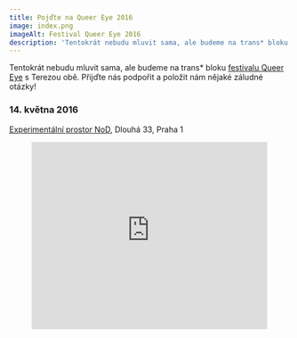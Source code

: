```yaml
---
title: Pojďte na Queer Eye 2016
image: index.png
imageAlt: Festival Queer Eye 2016
description: 'Tentokrát nebudu mluvit sama, ale budeme na trans* bloku festivalu Queer Eye s Terezou obě. Přijďte nás podpořit a položit nám nějaké záludné otázky!'
---
```


Tentokrát nebudu mluvit sama, ale budeme na trans* bloku [festivalu Queer Eye](http://queereye.cz) s Terezou obě. Přijďte nás podpořit a položit nám nějaké záludné otázky!

### 14. května 2016
[Experimentální prostor NoD](http://nod.roxy.cz/cs), Dlouhá 33, Praha 1

<figure>
  <iframe src="https://www.google.com/maps/embed?pb=!1m18!1m12!1m3!1d2559.7630968931467!2d14.423675951338632!3d50.090722179326335!2m3!1f0!2f0!3f0!3m2!1i1024!2i768!4f13.1!3m3!1m2!1s0x470b94ea09bd2af5%3A0x9d4a58b12f753e80!2sNoD!5e0!3m2!1sen!2scz!4v1458345614415" width="100%" height="336" frameborder="0" style="border:0" allowfullscreen></iframe>
</figure>